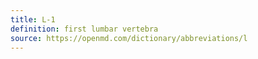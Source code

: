 ```yaml
---
title: L-1
definition: first lumbar vertebra
source: https://openmd.com/dictionary/abbreviations/l
---
```

